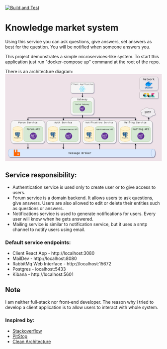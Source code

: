 [![Build and Test](https://github.com/ilyasiquesx/knowledge-market-msa/actions/workflows/BuildAndTest.yml/badge.svg)](https://github.com/ilyasiquesx/knowledge-market-msa/actions/workflows/BuildAndTest.yml)

# Knowledge market system

Using this service you can ask questions, give answers, set answers as best for the question.
You will be notified when someone answers you.

This project demonstrates a simple microservices-like system. To start this application just run "docker-compose up"
command at the root of the repo.

There is an architecture diagram:
![](km-architecture-diagram.png)

## Service responsibility:

* Authentication service is used only to create user or to give access to users.
* Forum service is a domain backend. It allows users to ask questions, give answers. Users are also allowed to edit or
  delete their entities such as questions or answers.
* Notifications service is used to generate notifications for users. Every user will know when he gets answered.
* Mailing service is similar to notification service, but it uses a smtp channel to notify users using email.

### Default service endpoints:

* Client React App - http://localhost:3080
* MailDev - http://localhost:8080
* RabbitMq Web Interface - http://localhost:15672
* Postgres - localhost:5433
* Kibana - http://localhost:5601

## Note

I am neither full-stack nor front-end developer. The reason why i tried to develop a client application is to allow
users to interact with whole system.

### Inspired by:
* [Stackoverflow](https://stackoverflow.com/)
* [PitStop](https://github.com/EdwinVW/pitstop)
* [Clean Architecture](https://github.com/ardalis/CleanArchitecture)
